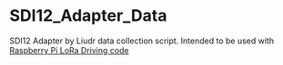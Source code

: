 # SDI12_Adapter_Data
SDI12 Adapter by Liudr data collection script. Intended to be used with [Raspberry Pi LoRa Driving code](https://github.com/ECU-Sensing/Raspi_Zero_Node)